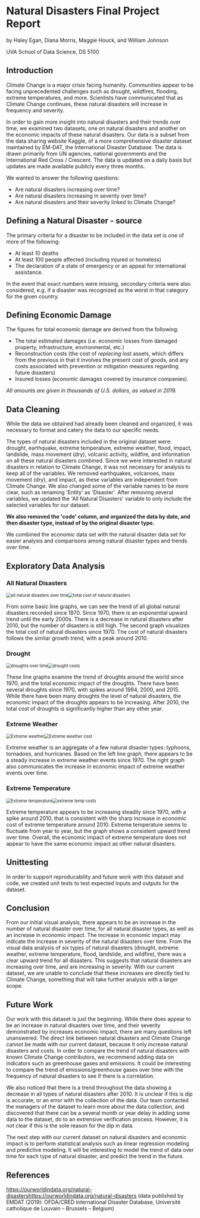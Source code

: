 # Natural Disasters Final Project Report

by Haley Egan, Diana Morris, Maggie Houck, and William Johnson

UVA School of Data Science, DS 5100

## Introduction 

Climate Change is a major crisis facing humanity. Communities appear to be facing unprecedented challenges such as drought, wildfires, flooding, extreme temperatures, and more. Scientists have communicated that as Climate Change continues, these natural disasters will increase in frequency and severity. 

In order to gain more insight into natural disasters and their trends over time, we examined two datasets, one on natural disasters and another on the economic impacts of these natural disasters. Our data is a subset from the data sharing website Kaggle, of a more comprehensive disaster dataset maintained by EM-DAT, the International Disaster Database.  The data is drawn primarily from UN agencies, national governments and the International Red Cross / Crescent. The data is updated on a daily basis but updates are made available publicly every three months.  

We wanted to answer the following questions:

- Are natural disasters increasing over time?
- Are natural disasters increasing in severity over time?
- Are natural disasters and their severity linked to Climate Change?

## Defining a Natural Disaster - source 

The primary criteria for a disaster to be included in the data set is one of more of the following:

- At least 10 deaths 
- At least 100 people affected (including injured or homeless)
- The declaration of a state of emergency or an appeal for international assistance.

In the event that exact numbers were missing, secondary criteria were also considered, e.g. if a disaster was recognized as the worst in that category for the given country.

## Defining Economic Damage 

The figures for total economic damage are derived from the following:

- The total estimated damages (i.e. economic losses from damaged property, infrastructure, environmental, etc.) 
- Reconstruction costs (the cost of *replacing* lost assets, which differs from the previous in that it involves the present cost of goods, and any costs associated with prevention or mitigation measures regarding future disasters) 
- Insured losses (economic damages covered by insurance companies).  

*All amounts are given in thousands of U.S. dollars, as valued in 2019.*   

## Data Cleaning

While the data we obtained had already been cleaned and organized, it was necessary to format and catery the data to our specific needs.

The types of natural disasters included in the original dataset were: drought, earthquake, extreme temperature, extreme weather, flood, impact, landslide, mass movement (dry), volcanic activity, wildfire, and information on all these natural disasters combined. Since we were interested in natural disasters in relation to Climate Change, it was not necessary for analysis to keep all of the variables. We removed earthquakes, volcanoes, mass movement (dry), and impact, as these variables are independent from Climate Change. We also changed some of the variable names to be more clear, such as renaming 'Entity' as 'Disaster'. After removing several variables, we updated the 'All Natural Disasters' variable to only include the selected variables for our dataset. 

**We also removed the 'code' column, and organized the data by date, and then disaster type, instead of by the original disaster type.** 

We combined the economic data set with the natural disaster data set for easier analysis and comparisons among natural disaster types and trends over time. 



## Exploratory Data Analysis

### All Natural Disasters

<img src="/Users/haleyegan/Documents/GitHub/Climate-Change-Natural-Disasters/allDisasters.png" alt="all natural disasters over time" style="zoom:80%;" /><img src="/Users/haleyegan/Documents/GitHub/Climate-Change-Natural-Disasters/allDisastersCost.png" alt="total cost of natural disasters" style="zoom:80%;" />



From some basic line graphs, we can see the trend of all global natural disasters recorded since 1970. Since 1970, there is an exponential upward trend until the early 2000s. There is a decrease in natural disasters after 2010, but the number of disasters is still high. The second graph visualizes the total cost of natural disasters since 1970. The cost of natural disasters follows the similar growth trend, with a peak around 2010. 

### Drought

<img src="/Users/haleyegan/Documents/GitHub/Climate-Change-Natural-Disasters/drought.png" alt="droughts over time" style="zoom:80%;" /><img src="/Users/haleyegan/Documents/GitHub/Climate-Change-Natural-Disasters/droughtCost.png" alt="drought costs " style="zoom:80%;" />

These line graphs examine the trend of droughts around the world since 1970, and the total economic impact of the droughts. There have been several droughts since 1970, with spikes around 1984, 2000, and 2015. While there have been many droughts the level of natural disasters, the economic impact of the droughts appears to be increasing. After 2010, the total cost of droughts is significantly higher than any other year.

### Extreme Weather

<img src="/Users/haleyegan/Documents/GitHub/Climate-Change-Natural-Disasters/extremeW.png" alt="Extreme weather " style="zoom:80%;" /><img src="/Users/haleyegan/Documents/GitHub/Climate-Change-Natural-Disasters/extremeWCost.png" alt="Extreme weather cost " style="zoom:80%;" />

Extreme weather is an aggregate of a few natural disaster types: typhoons, tornadoes, and hurricanes. Based on the left line graph, there appears to be a steady increase in extreme weather events since 1970. The right graph also communicates the increase in economic impact of extreme weather events over time.

### Extreme Temperature

<img src="/Users/haleyegan/Documents/GitHub/Climate-Change-Natural-Disasters/extremeT.png" alt="Extreme temperature " style="zoom:80%;" /><img src="/Users/haleyegan/Documents/GitHub/Climate-Change-Natural-Disasters/extremeTCost.png" alt="extreme temp costs " style="zoom:80%;" />

Extreme temperature appears to be increasing steadily since 1970, with a spike around 2010, that is consistent with the sharp increase in economic cost of extreme temperature around 2010. Extreme temperature seems to fluctuate from year to year, but the graph shows a consistent upward trend over time. Overall, the economic impact of extreme temperature does not appear to have the same economic impact as other natural disasters.  

## Unittesting

In order to support reproducability and future work with this dataset and code, we created unit tests to test expected inputs and outputs for the dataset. 

## Conclusion 

From our initial visual analysis, there appears to be an increase in the number of natural disaster over time, for all natural disaster types, as well as an increase in economic impact. The increase in economic impact may indicate the increase in severity of the natural disasters over time. From the visual data analysis of six types of natural disasters (drought, extreme weather, extreme temperature, flood, landslide, and wildfire), there was a clear upward trend for all disasters. This suggests that natural disasters are increasing over time, and are increasing in severity. With our current dataset, we are unable to conclude that these increases are directly tied to Climate Change, something that will take further analysis with a larger scope. 

## Future Work 

Our work with this dataset is just the beginning. While there does appear to be an increase in natural disasters over time, and their severity demonstrated by increases economic impact, there are many questions left unanswered. The direct link between natural disasters and Climate Change cannot be made with our current dataset, because it only increase natural disasters and costs. In order to compare the trend of natural disasters with known Climate Change contributors, we recommend adding data on indicators such as greenhouse gases and emissions. It could be interesting to compare the trend of emissions/greenhouse gases over time with the frequency of natural disasters to see if there is a correlation.

We also noticed that there is a trend throughout the data showing a decrease in all types of natural disasters after 2010. It is unclear if this is dip is accurate, or an error with the collection of the data. Our team contacted the managers of the dataset to learn more about the data collection, and discovered that there can be a several month or year delay in adding some data to the dataset, do to an extrensive verification process. However, it is not clear if this is the sole reason for the dip in data. 

The next step with our current dataset on natural disasters and economic impact is to perform statistical analysis such as linear regression modeling and predictive modeling. It will be interesting to model the trend of data over time for each type of natural disaster, and predict the trend in the future. 

## References 

 https://ourworldindata.org/natural-disastershttps://ourworldindata.org/natural-disasters (data published by EMDAT (2019): OFDA/CRED International Disaster Database, Université catholique de Louvain – Brussels – Belgium)